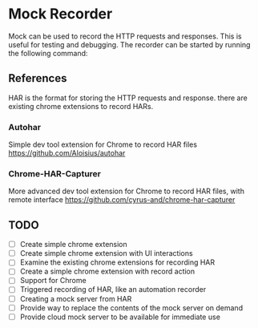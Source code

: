 # Mock Recorder

Mock can be used to record the HTTP requests and responses. This is useful for testing and debugging. The recorder can be started by running the following command:

## References
HAR is the format for storing the HTTP requests and response. there are existing chrome extensions to record HARs.

### Autohar
Simple dev tool extension for Chrome to record HAR files
https://github.com/Aloisius/autohar

### Chrome-HAR-Capturer
More advanced dev tool extension for Chrome to record HAR files, with remote interface
https://github.com/cyrus-and/chrome-har-capturer

## TODO
- [ ] Create simple chrome extension
- [ ] Create simple chrome extension with UI interactions
- [ ] Examine the existing chrome extensions for recording HAR
- [ ] Create a simple chrome extension with record action
- [ ] Support for Chrome
- [ ] Triggered recording of HAR, like an automation recorder
- [ ] Creating a mock server from HAR
- [ ] Provide way to replace the contents of the mock server on demand
- [ ] Provide cloud mock server to be available for immediate use
